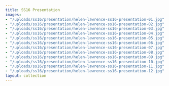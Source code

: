 ```yaml
---
title: SS16 Presentation
images:
- "/uploads/ss16/presentation/helen-lawrence-ss16-presentation-01.jpg"
- "/uploads/ss16/presentation/helen-lawrence-ss16-presentation-02.jpg"
- "/uploads/ss16/presentation/helen-lawrence-ss16-presentation-03.jpg"
- "/uploads/ss16/presentation/helen-lawrence-ss16-presentation-04.jpg"
- "/uploads/ss16/presentation/helen-lawrence-ss16-presentation-05.jpg"
- "/uploads/ss16/presentation/helen-lawrence-ss16-presentation-06.jpg"
- "/uploads/ss16/presentation/helen-lawrence-ss16-presentation-07.jpg"
- "/uploads/ss16/presentation/helen-lawrence-ss16-presentation-08.jpg"
- "/uploads/ss16/presentation/helen-lawrence-ss16-presentation-09.jpg"
- "/uploads/ss16/presentation/helen-lawrence-ss16-presentation-10.jpg"
- "/uploads/ss16/presentation/helen-lawrence-ss16-presentation-11.jpg"
- "/uploads/ss16/presentation/helen-lawrence-ss16-presentation-12.jpg"
layout: collection
---
```


